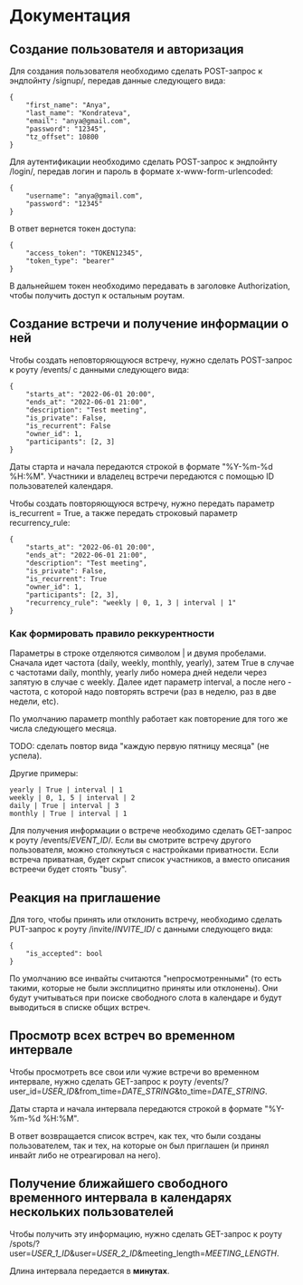 # Документация

## Создание пользователя и авторизация

Для создания пользователя необходимо сделать POST-запрос к эндпойнту /signup/, передав данные следующего вида:

```
{
    "first_name": "Anya",
    "last_name": "Kondrateva",
    "email": "anya@gmail.com",
    "password": "12345",
    "tz_offset": 10800
}
```

Для аутентификации необходимо сделать POST-запрос к эндпойнту /login/, передав логин и пароль в формате x-www-form-urlencoded:

```
{
    "username": "anya@gmail.com",
    "password": "12345"
}
```

В ответ вернется токен доступа:

```
{
    "access_token": "TOKEN12345",
    "token_type": "bearer"
}
```

В дальнейшем токен необходимо передавать в заголовке Authorization, чтобы получить доступ к остальным роутам.

## Создание встречи и получение информации о ней

Чтобы создать неповторяющуюся встречу, нужно сделать POST-запрос к роуту /events/ с данными следующего вида:

```
{
    "starts_at": "2022-06-01 20:00",
    "ends_at": "2022-06-01 21:00",
    "description": "Test meeting",
    "is_private": False,
    "is_recurrent": False
    "owner_id": 1,
    "participants": [2, 3]
}
```

Даты старта и начала передаются строкой в формате "%Y-%m-%d %H:%M". Участники и владелец встречи передаются с помощью ID пользователей календаря.

Чтобы создать повторяющуюся встречу, нужно передать параметр is_recurrent = True, а также передать строковый параметр recurrency_rule:

```
{
    "starts_at": "2022-06-01 20:00",
    "ends_at": "2022-06-01 21:00",
    "description": "Test meeting",
    "is_private": False,
    "is_recurrent": True
    "owner_id": 1,
    "participants": [2, 3],
    "recurrency_rule": "weekly | 0, 1, 3 | interval | 1"
}
```

### Как формировать правило реккурентности

Параметры в строке отделяются символом | и двумя пробелами. Сначала идет частота (daily, weekly, monthly, yearly), затем True в случае с частотами daily, monthly, yearly либо номера дней недели через запятую в случае с weekly.
Далее идет параметр interval, а после него - частота, с которой надо повторять встречи (раз в неделю, раз в две недели, etc).

По умолчанию параметр monthly работает как повторение для того же числа следующего месяца.

TODO: сделать повтор вида "каждую первую пятницу месяца" (не успела).

Другие примеры:

```
yearly | True | interval | 1
weekly | 0, 1, 5 | interval | 2
daily | True | interval | 3
monthly | True | interval | 1
```

Для получения информации о встрече необходимо сделать GET-запрос к роуту /events/*EVENT_ID*/. Если вы смотрите встречу другого пользователя, можно столкнуться с настройками приватности. Если встреча приватная, будет скрыт список участников, а вместо описания встреечи будет стоять "busy".

## Реакция на приглашение

Для того, чтобы принять или отклонить встречу, необходимо сделать PUT-запрос к роуту /invite/*INVITE_ID*/ с данными следующего вида:

```
{
    "is_accepted": bool
}
```

По умолчанию все инвайты считаются "непросмотренными" (то есть такими, которые не были эксплицитно приняты или отклонены). Они будут учитываться при поиске свободного слота в календаре и будут выводиться в списке общих встреч.

## Просмотр всех встреч во временном интервале

Чтобы просмотреть все свои или чужие встречи во временном интервале, нужно сделать GET-запрос к роуту /events/?user_id=*USER_ID*&from_time=*DATE_STRING*&to_time=*DATE_STRING*.

Даты старта и начала интервала передаются строкой в формате "%Y-%m-%d %H:%M".

В ответ возвращается список встреч, как тех, что были созданы пользователем, так и тех, на которые он был приглашен (и принял инвайт либо не отреагировал на него).

## Получение ближайшего свободного временного интервала в календарях нескольких пользователей

Чтобы получить эту информацию, нужно сделать GET-запрос к роуту /spots/?user=*USER_1_ID*&user=*USER_2_ID*&meeting_length=*MEETING_LENGTH*.

Длина интервала передается в **минутах**.
